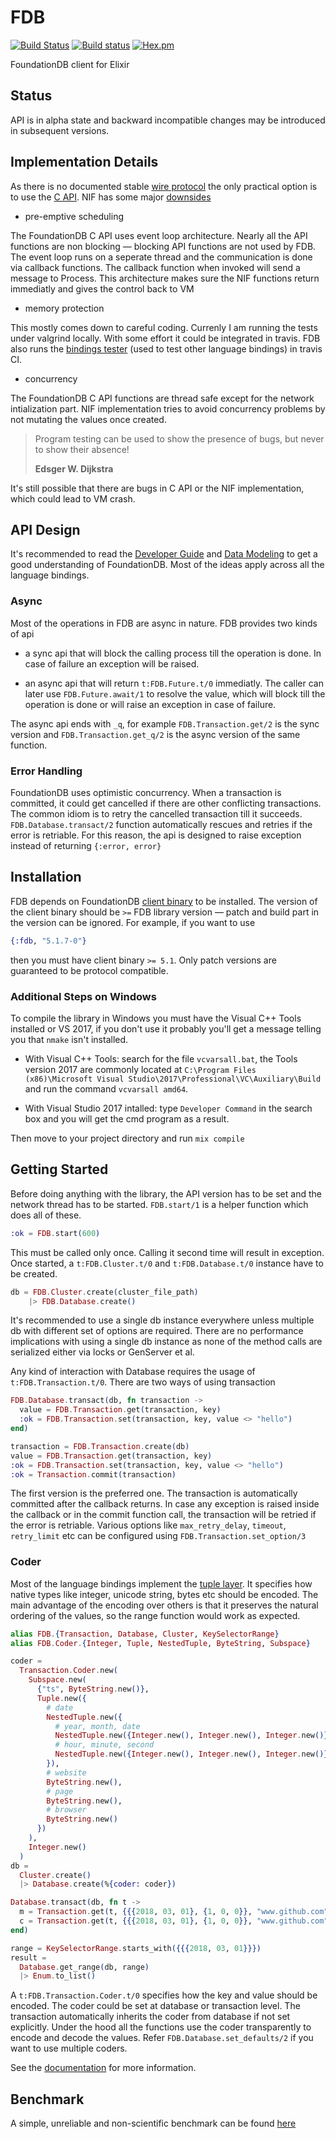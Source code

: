 # FDB

[![Build Status](https://secure.travis-ci.org/ananthakumaran/fdb.svg?branch=master)](http://travis-ci.org/ananthakumaran/fdb)
[![Build status](https://ci.appveyor.com/api/projects/status/fdtcefcg417sw8r7/branch/master?svg=true)](https://ci.appveyor.com/project/ananthakumaran/fdb/branch/master)
[![Hex.pm](https://img.shields.io/hexpm/v/fdb.svg)](https://hex.pm/packages/fdb)

FoundationDB client for Elixir

## Status

API is in alpha state and backward incompatible changes may be
introduced in subsequent versions.

## Implementation Details

As there is no documented stable [wire
protocol](https://forums.foundationdb.org/t/how-difficult-would-it-be-to-implement-the-wire-protocol-in-other-languages/69)
the only practical option is to use the [C
API](https://apple.github.io/foundationdb/api-c.html). NIF has some
major [downsides](http://erlang.org/doc/man/erl_nif.html#WARNING)

* pre-emptive scheduling

The FoundationDB C API uses event loop architecture. Nearly all the
API functions are non blocking — blocking API functions are not used
by FDB. The event loop runs on a seperate thread and the communication
is done via callback functions. The callback function when invoked
will send a message to Process. This architecture makes sure the NIF
functions return immediatly and gives the control back to VM

* memory protection

This mostly comes down to careful coding. Currenly I am running the
tests under valgrind locally. With some effort it could be integrated
in travis. FDB also runs the [bindings
tester](https://forums.foundationdb.org/t/creating-new-bindings/207)
(used to test other language bindings) in travis CI.

* concurrency

The FoundationDB C API functions are thread safe except for the
network intialization part. NIF implementation tries to avoid
concurrency problems by not mutating the values once created.

> Program testing can be used to show the presence of bugs, but never
> to show their absence!
>
> **Edsger W. Dijkstra**

It's still possible that there are bugs in C API or the NIF
implementation, which could lead to VM crash.

## API Design

It's recommended to read the [Developer
Guide](https://apple.github.io/foundationdb/developer-guide.html) and
[Data
Modeling](https://apple.github.io/foundationdb/data-modeling.html) to
get a good understanding of FoundationDB. Most of the ideas apply
across all the language bindings.

### Async

Most of the operations in FDB are async in nature. FDB provides two
kinds of api

* a sync api that will block the calling process till the operation is
  done. In case of failure an exception will be raised.

* an async api that will return `t:FDB.Future.t/0` immediatly. The caller can
  later use `FDB.Future.await/1` to resolve the value, which will
  block till the operation is done or will raise an exception in case
  of failure.

The async api ends with `_q`, for example `FDB.Transaction.get/2` is
the sync version and `FDB.Transaction.get_q/2` is the async version of the same function.

### Error Handling

FoundationDB uses optimistic concurrency. When a transaction is
committed, it could get cancelled if there are other conflicting
transactions. The common idiom is to retry the cancelled transaction
till it succeeds. `FDB.Database.transact/2` function automatically
rescues and retries if the error is retriable. For this reason, the
api is designed to raise exception instead of returning `{:error,
error}`

## Installation

FDB depends on FoundationDB [client
binary](https://apple.github.io/foundationdb/api-general.html#installing-foundationdb-client-binaries)
to be installed. The version of the client binary should be `>=` FDB
library version — patch and build part in the version can be
ignored. For example, if you want to use

```elixir
{:fdb, "5.1.7-0"}
```

then you must have client binary `>= 5.1`. Only patch versions are
guaranteed to be protocol compatible.

### Additional Steps on Windows

To compile the library in Windows you must have the Visual C++ Tools installed or VS 2017, if you don't use it probably you'll get a message telling you that `nmake` isn't installed.

- With Visual C++ Tools: search for the file `vcvarsall.bat`, the Tools version 2017 are commonly located at `C:\Program Files (x86)\Microsoft Visual Studio\2017\Professional\VC\Auxiliary\Build` and run the command `vcvarsall amd64`.

- With Visual Studio 2017 intalled: type `Developer Command` in the search box and you will get the cmd program as a result.

Then move to your project directory and run `mix compile`

## Getting Started

Before doing anything with the library, the API version has to be set
and the network thread has to be started. `FDB.start/1` is a helper function
which does all of these.

```elixir
:ok = FDB.start(600)
```

This must be called only once. Calling it second time will result in
exception. Once started, a `t:FDB.Cluster.t/0` and
`t:FDB.Database.t/0` instance have to be created.

```elixir
db = FDB.Cluster.create(cluster_file_path)
    |> FDB.Database.create()
```

It's recommended to use a single db instance everywhere unless
multiple db with different set of options are required. There are no
performance implications with using a single db instance as none of
the method calls are serialized either via locks or GenServer et
al.

Any kind of interaction with Database requires the usage of
`t:FDB.Transaction.t/0`. There are two ways of using transaction

```elixir
FDB.Database.transact(db, fn transaction ->
  value = FDB.Transaction.get(transaction, key)
  :ok = FDB.Transaction.set(transaction, key, value <> "hello")
end)
```

```elixir
transaction = FDB.Transaction.create(db)
value = FDB.Transaction.get(transaction, key)
:ok = FDB.Transaction.set(transaction, key, value <> "hello")
:ok = Transaction.commit(transaction)
```

The first version is the preferred one. The transaction is
automatically committed after the callback returns. In case any
exception is raised inside the callback or in the commit function
call, the transaction will be retried if the error is retriable. Various
options like `max_retry_delay`, `timeout`, `retry_limit` etc can be
configured using `FDB.Transaction.set_option/3`

### Coder

Most of the language bindings implement the [tuple
layer](https://github.com/apple/foundationdb/blob/master/design/tuple.md). It
specifies how native types like integer, unicode string, bytes etc
should be encoded. The main advantage of the encoding over others is
that it preserves the natural ordering of the values, so the range
function would work as expected.

```elixir
alias FDB.{Transaction, Database, Cluster, KeySelectorRange}
alias FDB.Coder.{Integer, Tuple, NestedTuple, ByteString, Subspace}

coder =
  Transaction.Coder.new(
    Subspace.new(
      {"ts", ByteString.new()},
      Tuple.new({
        # date
        NestedTuple.new({
          # year, month, date
          NestedTuple.new({Integer.new(), Integer.new(), Integer.new()}),
          # hour, minute, second
          NestedTuple.new({Integer.new(), Integer.new(), Integer.new()})
        }),
        # website
        ByteString.new(),
        # page
        ByteString.new(),
        # browser
        ByteString.new()
      })
    ),
    Integer.new()
  )
db =
  Cluster.create()
  |> Database.create(%{coder: coder})

Database.transact(db, fn t ->
  m = Transaction.get(t, {{{2018, 03, 01}, {1, 0, 0}}, "www.github.com", "/fdb", "mozilla"})
  c = Transaction.get(t, {{{2018, 03, 01}, {1, 0, 0}}, "www.github.com", "/fdb", "chrome"})
end)

range = KeySelectorRange.starts_with({{{2018, 03, 01}}})
result =
  Database.get_range(db, range)
  |> Enum.to_list()

```

A `t:FDB.Transaction.Coder.t/0` specifies how the key and value should
be encoded. The coder could be set at database or transaction
level. The transaction automatically inherits the coder from database
if not set explicitly. Under the hood all the functions use the coder
transparently to encode and decode the values. Refer
`FDB.Database.set_defaults/2` if you want to use multiple coders.

See the [documentation](https://hexdocs.pm/fdb) for more
information.

## Benchmark

A simple, unreliable and non-scientific benchmark can be found [here](BENCHMARK.md)
